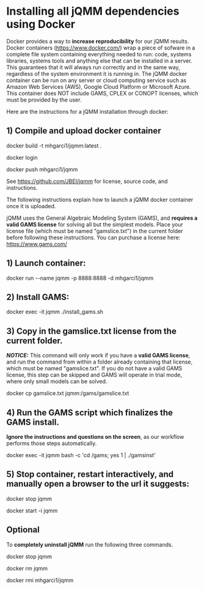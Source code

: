 # Installing all jQMM dependencies using Docker 
Docker provides a way to **increase reproducibility** for our jQMM results. Docker containers (https://www.docker.com/) wrap a piece of sofware in a complete file system containing everything needed to run: code, systems libraries, systems tools and anything else that can be installed in a server. This guarantees that it will always run correctly and in the same way, regardless of the system environment it is running in. The jQMM docker container can be run on any server or cloud computing service such as Amazon Web Services (AWS), Google Cloud Platform or Microsoft Azure. This container does NOT include GAMS, CPLEX or CONOPT licenses, which must be provided by the user.

Here are the instructions for a jQMM installation through docker:

## 1) Compile and upload docker container
docker build -t mhgarci1/jqmm:latest .

docker login

docker push mhgarci1/jqmm


See https://github.com/JBEI/jqmm for license, source code, and instructions.

The following instructions explain how to launch a jQMM docker container once it is uploaded.

jQMM uses the General Algebraic Modeling System (GAMS), and **requires a valid GAMS license** for solving all but the simplest models. Place your license file (which must be named "gamslice.txt") in the current folder before following these instructions. You can purchase a license here: https://www.gams.com/

## 1) Launch container:

docker run --name jqmm -p 8888:8888 -d mhgarci1/jqmm

## 2) Install GAMS:

docker exec -it jqmm ./install_gams.sh

## 3) Copy in the gamslice.txt license from the current folder.
***NOTICE:*** This command will only work if you have a **valid GAMS license**, and run the command from within a folder already containing that license, which must be named "gamslice.txt". If you do not have a valid GAMS license, this step can be skipped and GAMS will operate in trial mode, where only small models can be solved.

docker cp gamslice.txt jqmm:/gams/gamslice.txt

## 4) Run the GAMS script which finalizes the GAMS install. 
**Ignore the instructions and questions on the screen**, as our workflow performs those steps automatically.

docker exec -it jqmm bash -c 'cd /gams; yes 1 | ./gamsinst'

## 5) Stop container, restart interactively, and  manually open a browser to the url it suggests:

docker stop jqmm

docker start -i jqmm

## Optional
To **completely uninstall jQMM** run the following three commands.

docker stop jqmm

docker rm jqmm

docker rmi mhgarci1/jqmm
